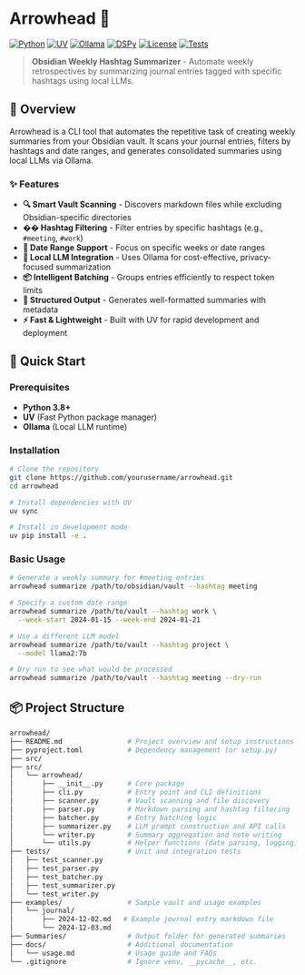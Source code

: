 # Arrowhead 🏹

[![Python](https://img.shields.io/badge/Python-3.8+-blue.svg)](https://python.org)
[![UV](https://img.shields.io/badge/UV-Fast%20Python%20Package%20Manager-orange.svg)](https://docs.astral.sh/uv/)
[![Ollama](https://img.shields.io/badge/Ollama-Local%20LLMs-green.svg)](https://ollama.ai)
[![DSPy](https://img.shields.io/badge/DSPy-Declarative%20LLM%20Programming-purple.svg)](https://github.com/stanfordnlp/dspy-ai)
[![License](https://img.shields.io/badge/License-MIT-yellow.svg)](LICENSE)
[![Tests](https://img.shields.io/badge/Tests-Passing-brightgreen.svg)](https://github.com/yourusername/arrowhead/actions)

> **Obsidian Weekly Hashtag Summarizer** - Automate weekly retrospectives by summarizing journal entries tagged with specific hashtags using local LLMs.

## 🎯 Overview

Arrowhead is a CLI tool that automates the repetitive task of creating weekly summaries from your Obsidian vault. It scans your journal entries, filters by hashtags and date ranges, and generates consolidated summaries using local LLMs via Ollama.

### ✨ Features

- **🔍 Smart Vault Scanning** - Discovers markdown files while excluding Obsidian-specific directories
- **��️ Hashtag Filtering** - Filter entries by specific hashtags (e.g., `#meeting`, `#work`)
- **📅 Date Range Support** - Focus on specific weeks or date ranges
- **🤖 Local LLM Integration** - Uses Ollama for cost-effective, privacy-focused summarization
- **📦 Intelligent Batching** - Groups entries efficiently to respect token limits
- **📝 Structured Output** - Generates well-formatted summaries with metadata
- **⚡ Fast & Lightweight** - Built with UV for rapid development and deployment

## 🚀 Quick Start

### Prerequisites

- **Python 3.8+**
- **UV** (Fast Python package manager)
- **Ollama** (Local LLM runtime)

### Installation

```bash
# Clone the repository
git clone https://github.com/yourusername/arrowhead.git
cd arrowhead

# Install dependencies with UV
uv sync

# Install in development mode
uv pip install -e .
```

### Basic Usage

```bash
# Generate a weekly summary for #meeting entries
arrowhead summarize /path/to/obsidian/vault --hashtag meeting

# Specify a custom date range
arrowhead summarize /path/to/vault --hashtag work \
  --week-start 2024-01-15 --week-end 2024-01-21

# Use a different LLM model
arrowhead summarize /path/to/vault --hashtag project \
  --model llama2:7b

# Dry run to see what would be processed
arrowhead summarize /path/to/vault --hashtag meeting --dry-run
```

## 📦 Project Structure

```bash
arrowhead/
├── README.md                # Project overview and setup instructions
├── pyproject.toml           # Dependency management (or setup.py)
├── src/
├── src/
│   └── arrowhead/
│       ├── __init__.py      # Core package
│       ├── cli.py           # Entry point and CLI definitions
│       ├── scanner.py       # Vault scanning and file discovery
│       ├── parser.py        # Markdown parsing and hashtag filtering
│       ├── batcher.py       # Entry batching logic
│       ├── summarizer.py    # LLM prompt construction and API calls
│       └── writer.py        # Summary aggregation and note writing
│       └── utils.py         # Helper functions (date parsing, logging)
├── tests/                   # Unit and integration tests
│   ├── test_scanner.py
│   ├── test_parser.py
│   ├── test_batcher.py
│   ├── test_summarizer.py
│   └── test_writer.py
├── examples/                # Sample vault and usage examples
│   └── journal/
│       ├── 2024-12-02.md   # Example journal entry markdown file
│       └── 2024-12-03.md
├── Summaries/               # Output folder for generated summaries
├── docs/                    # Additional documentation
│   └── usage.md             # Usage guide and FAQs
└── .gitignore               # Ignore venv, __pycache__, etc.

```